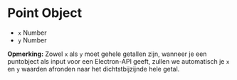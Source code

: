 # Point Object

* `x` Number
* `y` Number

**Opmerking:** Zowel `x` als `y` moet gehele getallen zijn, wanneer je een puntobject als input voor een Electron-API geeft, zullen we automatisch je `x` en `y` waarden afronden naar het dichtstbijzijnde hele getal.

